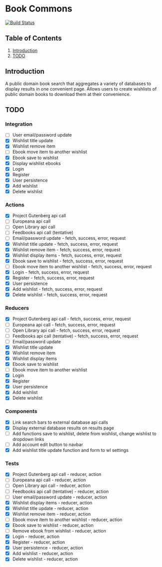 # Book Commons
[![Build Status](https://travis-ci.org/mattpeebles/book-commons-client.svg?branch=integration%2FuserAPI)](https://travis-ci.org/mattpeebles/book-commons-client)

## Table of Contents

1. [Introduction](#introduction)
2. [TODO](#todo)

## Introduction <a name="introduction"></a>

A public domain book search that aggregates a variety of databases to display results in one convenient page. Allows users to create wishlists of public domain books to download them at their convenience.


## TODO <a name="todo"></a>

### Integration <a name="todoIntegration"></a>
- [ ] User email/password update
- [x] Wishlist title update
- [x] Wishlist remove item
- [ ] Ebook move item to another wishlist
- [x] Ebook save to wishlist
- [x] Display wishlist ebooks
- [x] Login
- [x] Register
- [x] User persistence
- [x] Add wishlist
- [x] Delete wishlist

### Actions <a name="todoActions"></a>
- [x] Project Gutenberg api call
- [ ] Europeana api call
- [ ] Open Library api call
- [ ] Feedbooks api call (tentative)
- [ ] Email/password update - fetch, success, error, request
- [x] Wishlist title update - fetch, success, error, request
- [x] Wishlist remove item - fetch, success, error, request
- [x] Wishlist display items - fetch, success, error, request
- [x] Ebook save to wishlist - fetch, success, error, request
- [ ] Ebook move item to another wishlist - fetch, success, error, request
- [x] Login - fetch, success, error, request
- [x] Register - fetch, success, error, request
- [x] User persistence
- [x] Add wishlist - fetch, success, error, request
- [x] Delete wishlist - fetch, success, error, request

### Reducers <a name="todoReducers"></a>
- [x] Project Gutenberg api call - fetch, success, error, request
- [ ] Europeana api call - fetch, success, error, request
- [ ] Open Library api call - fetch, success, error, request
- [ ] Feedbooks api call (tentative) - fetch, success, error, request
- [ ] Email/password update
- [x] Wishlist title update
- [x] Wishlist remove item
- [x] Wishlist display items
- [x] Ebook save to wishlist
- [ ] Ebook move item to another wishlist
- [x] Login
- [x] Register
- [x] User persistence
- [x] Add wishlist
- [x] Delete wishlist

### Components <a name="todoComponents"></a>
- [x] Link search bars to external database api calls
- [x] Display external database results on results page
- [ ] Add functions save to wishlist, delete from wishlist, change wishlist to dropdown links
- [ ] Add account edit button to navbar
- [x] Add wishlist title update function and form to wl settings

### Tests <a name="todoTests"></a>
- [x] Project Gutenberg api call - reducer, action
- [ ] Europeana api call - reducer, action
- [ ] Open Library api call - reducer, action
- [ ] Feedbooks api call (tentative) - reducer, action
- [ ] User email/password update - reducer, action
- [x] Wishlist display items - reducer, action
- [x] Wishlist title update - reducer, action
- [x] Wishlist remove item - reducer, action
- [ ] Ebook move item to another wishlist - reducer, action
- [x] Ebook save to wishlist - reducer, action
- [ ] Remove ebook from wishlist - reducer, action
- [x] Login - reducer, action
- [x] Register - reducer, action
- [x] User persistence - reducer, action
- [x] Add wishlist - reducer, action
- [x] Delete wishlist - reducer, action